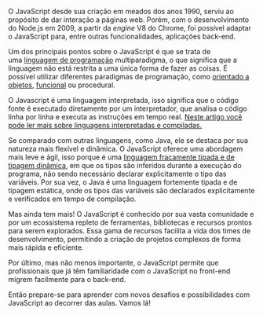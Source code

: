 O JavaScript desde sua criação em meados dos anos 1990, serviu ao propósito de dar interação a páginas web. Porém, com o desenvolvimento do Node.js em 2009, a partir da _engine_ V8 do Chrome, foi possível adaptar o JavaScript para, entre outras funcionalidades, aplicações back-end.

Um dos principais pontos sobre o JavaScript é que se trata de uma [linguagem de programação](https://www.alura.com.br/artigos/linguagem-programacao) multiparadigma, o que significa que a linguagem não está restrita a uma única forma de fazer as coisas. É possível utilizar diferentes paradigmas de programação, como [orientado a objetos](https://www.alura.com.br/artigos/poo-programacao-orientada-a-objetos), [funcional](https://www.alura.com.br/artigos/programacao-funcional-o-que-e) ou procedural.

O Javascript é uma linguagem interpretada, isso significa que o código fonte é executado diretamente por um interpretador, que analisa o código linha por linha e executa as instruções em tempo real. [Neste artigo você pode ler mais sobre linguagens interpretadas e compiladas.](https://www.alura.com.br/artigos/o-que-e-compilacao)

Se comparado com outras linguagens, como Java, ele se destaca por sua natureza mais flexível e dinâmica. O JavaScript oferece uma abordagem mais leve e ágil, isso porque é uma [linguagem fracamente tipada e de tipagem dinâmica](https://www.alura.com.br/artigos/o-que-sao-as-tipagens-estatica-e-dinamica-em-programacao), em que os tipos são inferidos durante a execução do programa, não sendo necessário declarar explicitamente o tipo das variáveis. Por sua vez, o Java é uma linguagem fortemente tipada e de tipagem estática, onde os tipos das variáveis são declarados explicitamente e verificados em tempo de compilação.

Mas ainda tem mais! O JavaScript é conhecido por sua vasta comunidade e por um ecossistema repleto de ferramentas, bibliotecas e recursos prontos para serem explorados. Essa gama de recursos facilita a vida dos times de desenvolvimento, permitindo a criação de projetos complexos de forma mais rápida e eficiente.

Por último, mas não menos importante, o JavaScript permite que profissionais que já têm familiaridade com o JavaScript no front-end migrem facilmente para o back-end.

Então prepare-se para aprender com novos desafios e possibilidades com JavaScript ao decorrer das aulas. Vamos lá!